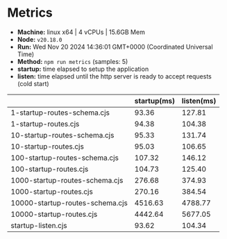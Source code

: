 # Metrics
* __Machine:__ linux x64 | 4 vCPUs | 15.6GB Mem
* __Node:__ `v20.18.0`
* __Run:__ Wed Nov 20 2024 14:36:01 GMT+0000 (Coordinated Universal Time)
* __Method:__ `npm run metrics` (samples: 5)
* __startup:__ time elapsed to setup the application
* __listen:__ time elapsed until the http server is ready to accept requests (cold start)

| | startup(ms) | listen(ms) |
|-| -       | -      |
| 1-startup-routes-schema.cjs | 93.36 | 127.81 |
| 1-startup-routes.cjs | 94.38 | 104.38 |
| 10-startup-routes-schema.cjs | 95.33 | 131.74 |
| 10-startup-routes.cjs | 95.03 | 106.65 |
| 100-startup-routes-schema.cjs | 107.32 | 146.12 |
| 100-startup-routes.cjs | 104.73 | 125.40 |
| 1000-startup-routes-schema.cjs | 276.68 | 374.93 |
| 1000-startup-routes.cjs | 270.16 | 384.54 |
| 10000-startup-routes-schema.cjs | 4516.63 | 4788.77 |
| 10000-startup-routes.cjs | 4442.64 | 5677.05 |
| startup-listen.cjs | 93.62 | 104.34 |
